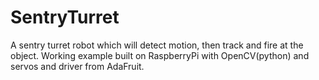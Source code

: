 SentryTurret
============

A sentry turret robot which will detect motion, then track and fire at the object. Working example built on RaspberryPi with OpenCV(python) and servos and driver from AdaFruit.
